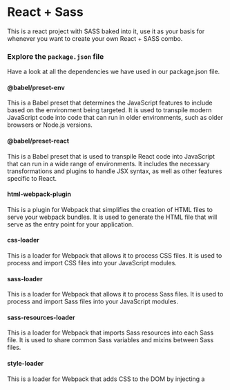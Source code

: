 # React + Sass

This is a react project with SASS baked into it, use it as your basis for whenever you want to create your own React + SASS combo.

### Explore the `package.json` file

Have a look at all the dependencies we have used in our package.json file.

#### @babel/preset-env
This is a Babel preset that determines the JavaScript features to include based on the environment being targeted. It is used to transpile modern JavaScript code into code that can run in older environments, such as older browsers or Node.js versions.

#### @babel/preset-react
This is a Babel preset that is used to transpile React code into JavaScript that can run in a wide range of environments. It includes the necessary transformations and plugins to handle JSX syntax, as well as other features specific to React.

#### html-webpack-plugin
This is a plugin for Webpack that simplifies the creation of HTML files to serve your webpack bundles. It is used to generate the HTML file that will serve as the entry point for your application.

#### css-loader
This is a loader for Webpack that allows it to process CSS files. It is used to process and import CSS files into your JavaScript modules.

#### sass-loader
This is a loader for Webpack that allows it to process Sass files. It is used to process and import Sass files into your JavaScript modules.

#### sass-resources-loader
This is a loader for Webpack that imports Sass resources into each Sass file. It is used to share common Sass variables and mixins between Sass files.

#### style-loader
This is a loader for Webpack that adds CSS to the DOM by injecting a <style> tag. It is used to apply styles to your React components.

#### web-vitals
This is a library for tracking "Web Vitals", a set of metrics defined by Google for measuring the performance and user experience of a website. It provides a simple API for tracking web vitals and reporting the results to analytics tools such as Google Analytics.

#### webpack
This is the core package for Webpack, a popular JavaScript module bundler. It is used to bundle and optimize your JavaScript code for production.

#### webpack-cli
This is the command line interface for Webpack. It provides a set of commands for working with Webpack from the command line.

#### webpack-dev-server
This is a development server that provides live reloading for Webpack projects. It is used to run a development server for your Webpack project and to automatically reload the browser whenever changes are made to the code.

### Mixin challenge

Mixins need to be imported into the React component where they are used. If the mixin is not imported, React will not be able to pick it up.

You will notice we have manually imported all the loaders that make this possible: css-loader, sass-loader, sass-resources-loader, style-loader.

e.g we have defined breakpoints, without above sass-resources-loader, we would have to manually remember to import the breakpoint everwhere we need to call it.

### Webpack config

We install `webpack` so we can use it to specify our loaders and the order they run.

We then use webpack config to load in all the loaders in the correct sequence, which is in a reverse order.

Sass Resource Loader will firstly get all our breakpoints, and include them into each sass file, then the sass-loader will take all that sass and spit out a css file, finally the style-loader will load that style into our html page.

```
# webpack.config.js file
...
{ loader: 'style-loader' },
{ loader: 'css-loader' },
{ loader: 'sass-loader' },
{
  loader: 'sass-resources-loader',
  options: {
    resources: [
      './src/assets/sass/mixins/_breakpoints.scss'
    ]
  }
}
```

### Run Script

We then tell our package.json run script to use the webpack config we created when started our local server or when we run a new build.

```
{
  ...
  "scripts": {
    "start": "webpack serve --mode development",
    "build": "webpack --mode production"
  },
  ...
}
```
